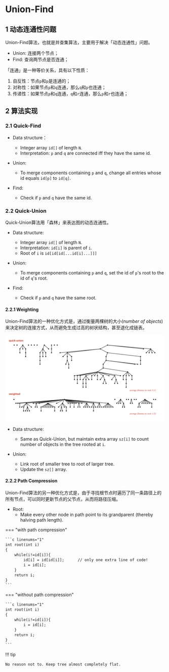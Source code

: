 # Union-Find

## 1 动态连通性问题

Union-Find算法，也就是并查集算法，主要用于解决「动态连通性」问题。

- Union: 连接两个节点；
- Find: 查询两节点是否连通；

「连通」是一种等价关系，具有以下性质：

1. 自反性：节点`p`和`p`是连通的；
2. 对称性：如果节点`p`和`q`连通，那么`q`和`p`也连通；
3. 传递性：如果节点`p`和`q`连通，`q`和`r`连通，那么`p`和`r`也连通；


## 2 算法实现

### 2.1 Quick-Find

- Data structure：
    - Integer array `id[]` of length `N`.
    - Interpretation: `p` and `q` are connected iff they have the same id.

- Union:
    - To merge components containing `p` and `q`, change all entries whose id equals `id[p]` to `id[q]`.

- Find:
    - Check if `p` and `q` have the same id.

### 2.2 Quick-Union

Quick-Union算法用「森林」来表达图的动态连通性。

- Data structure:
    - Integer array `id[]` of length `N`.
    - Interpretation: `id[i]` is parent of `i`.
    - Root of `i` is `id[id[id[...id[i]...]]]`

- Union:
    - To merge components containing `p` and `q`, set the id of `p`'s root to the id of `q`'s root.

- Find:
    - Check if `p` and `q` have the same root.

#### 2.2.1 Weighting

Union-Find算法的一种优化方式是，通过衡量两棵树的大小(*number of objects*)来决定树的连接方式，从而避免生成过高的树状结构，甚至退化成链表。

![Weighting对树的优化效果](/assets/images/cs/algorithms/1.png "Weighting对树的优化效果")

- Data structure:
    - Same as Quick-Union, but maintain extra array `sz[i]` to count number of objects in the tree rooted at `i`.

- Union:
    - Link root of smaller tree to root of larger tree.
    - Update the `sz[]` array.

#### 2.2.2 Path Compression

Union-Find算法的另一种优化方式是，由于寻找根节点时遍历了同一条路径上的所有节点，可以同时更新节点的父节点，从而将路径压缩。

- Root:
    - Make every other node in path point to its grandparent (thereby halving path length).

=== "with path compression"

    ```c linenums="1"
    int root(int i)
    {
        while(i!=id[i]){
            id[i] = id[id[i]];      // only one extra line of code!
            i = id[i];
        }
        return i;
    }
    ```

=== "without path compression"

    ```c linenums="1"
    int root(int i)
    {
        while(i!=id[i]){
            i = id[i];
        }
        return i;
    }
    ```

!!! tip
    
    No reason not to. Keep tree almost completely flat.